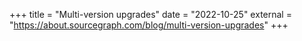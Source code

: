 +++
title = "Multi-version upgrades"
date = "2022-10-25"
external = "https://about.sourcegraph.com/blog/multi-version-upgrades"
+++
